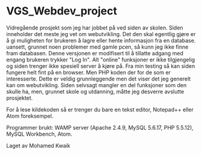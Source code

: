 # VGS_Webdev_project
Vidregående prosjekt som jeg har jobbet på ved siden av skolen.
Siden inneholder det meste jeg vet om webutvikling.
Det den skal egentlig gjøre er å gi muligheten for brukeren å lagre eller hente informasjon fra en database. uansett, grunnet noen problemer med gamle pcen, så kunn jeg ikke finne fram databasen.
Denne versjonen er modifisert til å tillatte adgang med engang brukeren trykker "Log In". Alt "online" funksjoner er ikke tilgjengelig og siden trenger ikke spesiell server å kjøre på.
Fra min testing så kan siden fungere helt fint på en browser. Men PHP koden der for de som er interesserte. Dette er veldig grunnleggende men det viser det jeg generelt kan om webutvikling.
Siden selvsagt mangler en del funksjoner som den skulle ha, men, grunnet skole og utdanning, måtte jeg desverre avslutte prosjektet.

For å lese kildekoden så er trenger du bare en tekst editor, Notepad++ eller Atom foreksempel.

Programmer brukt: WAMP server (Apache 2.4.9, MySQL 5.6.17, PHP 5.5.12), MySQL Workbench, Atom.

Laget av Mohamed Kwaik
